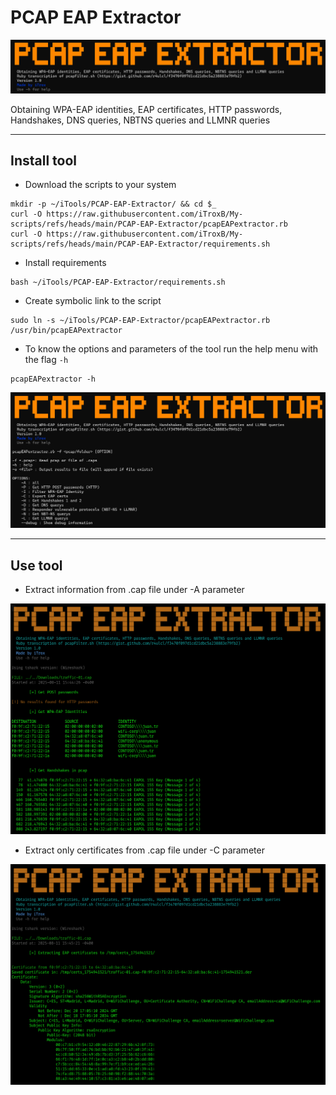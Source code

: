 # PCAP EAP Extractor

<div align="center">
  <img src="img/pcap-logo.png" width=750px>
</div>

Obtaining WPA-EAP identities, EAP certificates, HTTP passwords, Handshakes, DNS queries, NBTNS queries and LLMNR queries

---

## Install tool

* Download the scripts to your system

```shell
mkdir -p ~/iTools/PCAP-EAP-Extractor/ && cd $_
curl -O https://raw.githubusercontent.com/iTroxB/My-scripts/refs/heads/main/PCAP-EAP-Extractor/pcapEAPextractor.rb
curl -O https://raw.githubusercontent.com/iTroxB/My-scripts/refs/heads/main/PCAP-EAP-Extractor/requirements.sh
```

* Install requirements

```shell
bash ~/iTools/PCAP-EAP-Extractor/requirements.sh
```

* Create symbolic link to the script

```shell
sudo ln -s ~/iTools/PCAP-EAP-Extractor/pcapEAPextractor.rb /usr/bin/pcapEAPextractor
```

* To know the options and parameters of the tool run the help menu with the flag `-h`

```shell
pcapEAPextractor -h
```

<div align="center">
  <img src="img/pcap-help.png" width=750px>
</div>

---

## Use tool

- Extract information from .cap file under -A parameter

<div align="center">
  <img src="img/pcap-1.png" width=750px>
</div>

- Extract only certificates from .cap file under -C parameter

<div align="center">
  <img src="img/pcap-2.png" width=750px>
</div>

